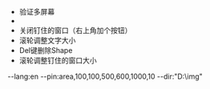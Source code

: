 - 验证多屏幕
- 
- 关闭钉住的窗口（右上角加个按钮）
- 滚轮调整文字大小
- Del键删除Shape
- 滚轮调整钉住的窗口大小

--lang:en --pin:area,100,100,500,600,1000,10 --dir:"D:\img"